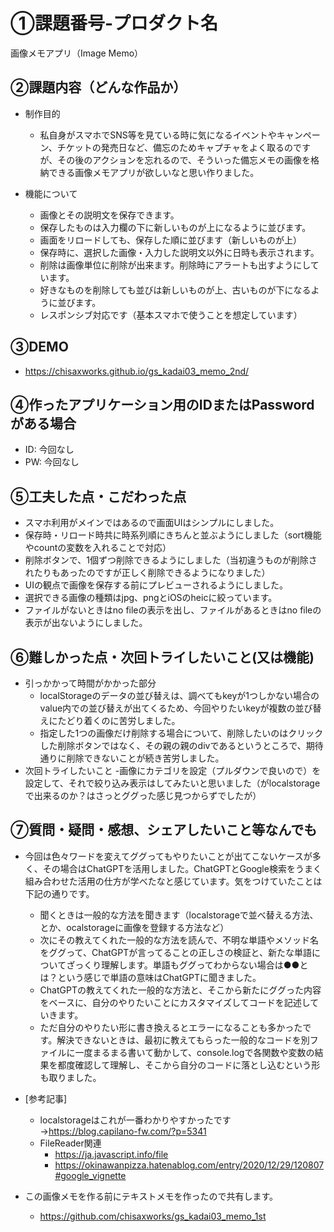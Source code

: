# ①課題番号-プロダクト名
画像メモアプリ（Image Memo）

## ②課題内容（どんな作品か）

- 制作目的
  - 私自身がスマホでSNS等を見ている時に気になるイベントやキャンペーン、チケットの発売日など、備忘のためキャプチャをよく取るのですが、その後のアクションを忘れるので、そういった備忘メモの画像を格納できる画像メモアプリが欲しいなと思い作りました。

- 機能について
  - 画像とその説明文を保存できます。
  - 保存したものは入力欄の下に新しいものが上になるように並びます。
  - 画面をリロードしても、保存した順に並びます（新しいものが上）
  - 保存時に、選択した画像・入力した説明文以外に日時も表示されます。
  - 削除は画像単位に削除が出来ます。削除時にアラートも出すようにしています。
  - 好きなものを削除しても並びは新しいものが上、古いものが下になるように並びます。
  - レスポンシブ対応です（基本スマホで使うことを想定しています）

## ③DEMO
-  https://chisaxworks.github.io/gs_kadai03_memo_2nd/

## ④作ったアプリケーション用のIDまたはPasswordがある場合

- ID: 今回なし
- PW: 今回なし

## ⑤工夫した点・こだわった点

- スマホ利用がメインではあるので画面UIはシンプルにしました。
- 保存時・リロード時共に時系列順にきちんと並ぶようにしました（sort機能やcountの変数を入れることで対応）
- 削除ボタンで、1個ずつ削除できるようにしました（当初違うものが削除されたりもあったのですが正しく削除できるようになりました）
- UIの観点で画像を保存する前にプレビューされるようにしました。
- 選択できる画像の種類はjpg、pngとiOSのheicに絞っています。
- ファイルがないときはno fileの表示を出し、ファイルがあるときはno fileの表示が出ないようにしました。

## ⑥難しかった点・次回トライしたいこと(又は機能)

- 引っかかって時間がかかった部分
  - localStorageのデータの並び替えは、調べてもkeyが1つしかない場合のvalue内での並び替えが出てくるため、今回やりたいkeyが複数の並び替えにたどり着くのに苦労しました。
  - 指定した1つの画像だけ削除する場合について、削除したいのはクリックした削除ボタンではなく、その親の親のdivであるというところで、期待通りに削除できないことが続き苦労しました。
- 次回トライしたいこと
  -画像にカテゴリを設定（プルダウンで良いので）を設定して、それで絞り込み表示はしてみたいと思いました（がlocalstorageで出来るのか？はさっとググった感じ見つからずでしたが） 

## ⑦質問・疑問・感想、シェアしたいこと等なんでも
- 今回は色々ワードを変えてググってもやりたいことが出てこないケースが多く、その場合はChatGPTを活用しました。ChatGPTとGoogle検索をうまく組み合わせた活用の仕方が学べたなと感じています。気をつけていたことは下記の通りです。
  - 聞くときは一般的な方法を聞きます（localstorageで並べ替える方法、とか、ocalstorageに画像を登録する方法など）
  - 次にその教えてくれた一般的な方法を読んで、不明な単語やメソッド名をググって、ChatGPTが言ってることの正しさの検証と、新たな単語についてざっくり理解します。単語もググってわからない場合は●●とは？という感じで単語の意味はChatGPTに聞きました。
  - ChatGPTの教えてくれた一般的な方法と、そこから新たにググった内容をベースに、自分のやりたいことにカスタマイズしてコードを記述していきます。
  - ただ自分のやりたい形に書き換えるとエラーになることも多かったです。解決できないときは、最初に教えてもらった一般的なコードを別ファイルに一度まるまる書いて動かして、console.logで各関数や変数の結果を都度確認して理解し、そこから自分のコードに落とし込むという形も取りました。

- [参考記事]
  - localstorageはこれが一番わかりやすかったです→https://blog.capilano-fw.com/?p=5341
  - FileReader関連
    - https://ja.javascript.info/file
    - https://okinawanpizza.hatenablog.com/entry/2020/12/29/120807#google_vignette

- この画像メモを作る前にテキストメモを作ったので共有します。
  - https://github.com/chisaxworks/gs_kadai03_memo_1st
